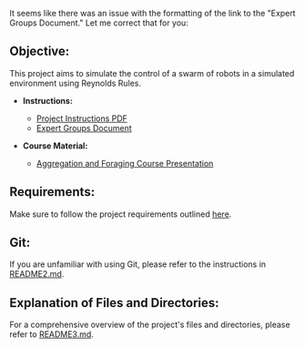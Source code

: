 It seems like there was an issue with the formatting of the link to the "Expert Groups Document." Let me correct that for you:

## Objective:

This project aims to simulate the control of a swarm of robots in a simulated environment using Reynolds Rules.

- **Instructions:**
  - [Project Instructions PDF](instruction/MRS_project_eng-1[1].pdf)
  - [Expert Groups Document](instruction/Expert%20groups%5B1%5D.docx)

- **Course Material:**
  - [Aggregation and Foraging Course Presentation](objective/course/L2_-_Aggregation_and_foraging[1].pptx)

## Requirements:

Make sure to follow the project requirements outlined [here](https://github.com/larics/mrs_course).

## Git:

If you are unfamiliar with using Git, please refer to the instructions in [README2.md](README2.md).

## Explanation of Files and Directories:

For a comprehensive overview of the project's files and directories, please refer to [README3.md](README3.md).